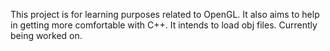 This project is for learning purposes related to OpenGL. It also aims to help in getting more comfortable with C++.
It intends to load obj files. Currently being worked on. 
